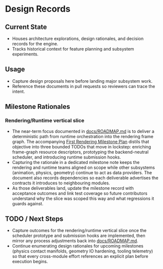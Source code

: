 # Design Records

## Current State

- Houses architecture explorations, design rationales, and decision records for the engine.
- Tracks historical context for feature planning and subsystem experiments.

## Usage

- Capture design proposals here before landing major subsystem work.
- Reference these documents in pull requests so reviewers can trace the intent.

## Milestone Rationales

### Rendering/Runtime vertical slice

- The near-term focus documented in [docs/ROADMAP.md](../ROADMAP.md#subsystem-alignment) is to
  deliver a deterministic path from runtime orchestration into the rendering frame
  graph. The accompanying [First Rendering Milestone Plan](first_rendering_milestone.md)
  distils that objective into three bounded TODOs that move in lockstep: enriching
  frame-graph resource descriptors, prototyping the backend-neutral scheduler, and
  introducing runtime submission hooks.
- Capturing the rationale in a dedicated milestone note keeps the rendering and
  runtime teams aligned on scope while other subsystems (animation, physics, geometry)
  continue to act as data providers. The document also records dependencies so each
  deliverable advertises the contracts it introduces to neighbouring modules.
- As those deliverables land, update the milestone record with acceptance outcomes and
  link test coverage so future contributors understand why the slice was scoped this
  way and what regressions it guards against.

## TODO / Next Steps

- Capture outcomes for the rendering/runtime vertical slice once the scheduler prototype
  and submission hooks are implemented, then mirror any process adjustments back into
  [docs/ROADMAP.md](../ROADMAP.md#subsystem-alignment).
- Continue enumerating design rationales for upcoming milestones (physics contact
  manifolds, geometry IO hardening, tooling telemetry) so that every cross-module
  effort references an explicit plan before execution begins.
